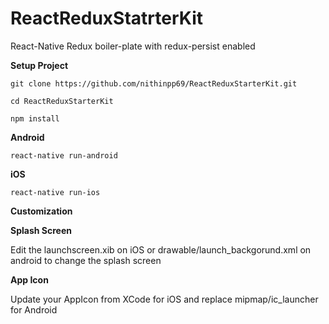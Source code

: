 # ReactReduxStatrterKit

React-Native Redux boiler-plate with redux-persist enabled

**Setup Project**
  
  ``git clone https://github.com/nithinpp69/ReactReduxStarterKit.git`` 
  
  ``cd ReactReduxStarterKit`` 
  
  ``npm install``
  
  **Android**
  
  ``react-native run-android``
  
  **iOS**
  
  ``react-native run-ios``
  
  **Customization**
  
  **Splash Screen**
  
  Edit the launchscreen.xib on iOS or drawable/launch_backgorund.xml on android to change the splash screen


  **App Icon**
  
  Update your AppIcon from XCode for iOS and replace mipmap/ic_launcher for Android
